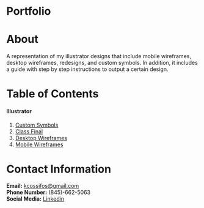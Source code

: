 # Portfolio

# About  
A representation of my illustrator designs that include mobile wireframes, desktop wireframes, redesigns, and custom symbols. In addition, it includes a guide with step by step instructions to output a certain design.

# Table of Contents  

#### Illustrator    
1) [Custom Symbols](https://github.com/kcossifos/illustrator/tree/master/CustomSymbols)    
2) [Class Final](https://github.com/kcossifos/illustrator/tree/master/IllustratorFinal)  
3) [Desktop Wireframes](https://github.com/kcossifos/illustrator/tree/master/Desktop%20Wireframes)  
4) [Mobile Wireframes](https://github.com/kcossifos/illustrator/tree/master/Mobile%20Wireframes)  

# Contact Information    
**Email:** kcossifos@gmail.com  
**Phone Number:** (845)-662-5063  
**Social Media:** [Linkedin](https://www.linkedin.com/in/kcossifos/)  
